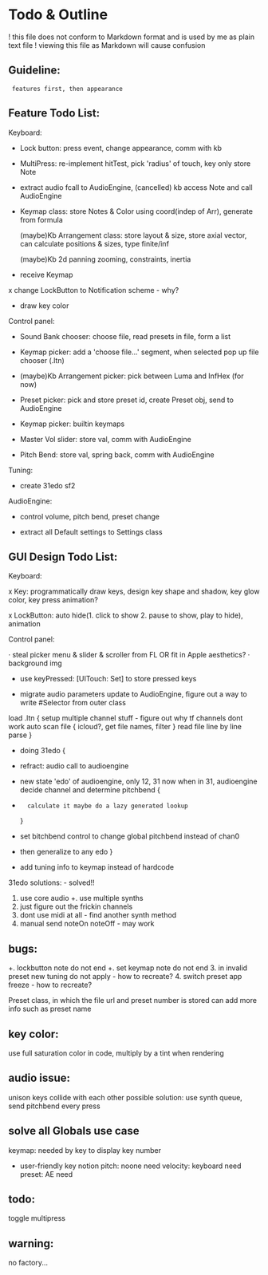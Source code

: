 #  Todo & Outline

! this file does not conform to Markdown format and is used by me as plain text file
! viewing this file as Markdown will cause confusion

##  Guideline: 
     features first, then appearance


##  Feature Todo List:

Keyboard:

+   Lock button: press event, change appearance, comm with kb
        
+   MultiPress: re-implement hitTest, pick 'radius' of touch, key only store Note
    
+   extract audio fcall to AudioEngine, (cancelled) kb access Note and call AudioEngine
    
+   Keymap class: store Notes & Color using coord(indep of Arr), generate from formula
    
    (maybe)Kb Arrangement class: store layout & size, store axial vector, can calculate
        positions & sizes, type finite/inf
    
    (maybe)Kb 2d panning zooming, constraints, inertia
    
+   receive Keymap
    
x   change LockButton to Notification scheme - why?
    
+   draw key color
    
    
Control panel:

-   Sound Bank chooser: choose file, read presets in file, form a list
    
-   Keymap picker: add a 'choose file...' segment, when selected pop up file chooser (.ltn)

-   (maybe)Kb Arrangement picker: pick between Luma and InfHex (for now)
    
+   Preset picker: pick and store preset id, create Preset obj, send to AudioEngine
    
+   Keymap picker: builtin keymaps
    
+   Master Vol slider: store val, comm with AudioEngine
    
+   Pitch Bend: store val, spring back, comm with AudioEngine


Tuning:
    
+   create 31edo sf2
    
    
AudioEngine:

+   control volume, pitch bend, preset change
    

+   extract all Default settings to Settings class


##  GUI Design Todo List:

Keyboard:

x   Key: programmatically draw keys, design key shape and shadow, key glow color, key press
        animation?
        
x   LockButton: auto hide(1. click to show 2. pause to show, play to hide), animation
        
Control panel:

  · steal picker menu & slider & scroller from FL
    OR fit in Apple aesthetics?
  · background img
        




+ use keyPressed: [UITouch: Set<Key>] to store pressed keys




+ migrate audio parameters update to AudioEngine, figure out a way to write #Selector from outer class


load .ltn {
setup multiple channel stuff - figure out why tf channels dont work
auto scan file { icloud?, get file names, filter }
read file line by line
parse
}




+ doing 31edo {
+   refract: audio call to audioengine
+   new state 'edo' of audioengine, only 12, 31 now
    when in 31, audioengine decide channel and determine pitchbend {
+       calculate it maybe do a lazy generated lookup
    }
+   set bitchbend control to change global pitchbend instead of chan0
    
+   then generalize to any edo
}

+ add tuning info to keymap instead of hardcode


31edo solutions: - solved!!
1. use core audio
+. use multiple synths
3. just figure out the frickin channels
4. dont use midi at all - find another synth method
5. manual send noteOn noteOff - may work


## bugs:
+. lockbutton note do not end
+. set keymap note do not end
3. in invalid preset new tuning do not apply - how to recreate?
4. switch preset app freeze - how to recreate?


Preset class, in which the file url and preset number is stored
can add more info such as preset name


## key color:
use full saturation color in code, multiply by a tint when rendering

## audio issue:
unison keys collide with each other
possible solution: use synth queue, send pitchbend every press

## solve all Globals use case
keymap: needed by key to display key number
 - user-friendly key notion
pitch: noone need
velocity: keyboard need
preset: AE need


## todo: 
toggle multipress

## warning:
no factory...
